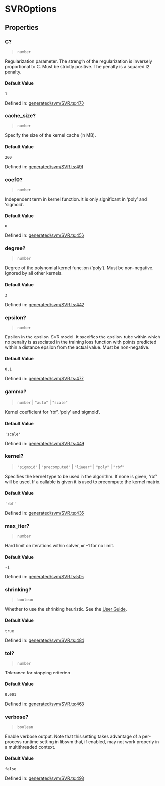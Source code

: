 # SVROptions

## Properties

### C?

> `number`

Regularization parameter. The strength of the regularization is inversely proportional to C. Must be strictly positive. The penalty is a squared l2 penalty.

#### Default Value

`1`

Defined in:  [generated/svm/SVR.ts:470](https://github.com/transitive-bullshit/scikit-learn-ts/blob/92ab806/packages/sklearn/src/generated/svm/SVR.ts#L470)

### cache\_size?

> `number`

Specify the size of the kernel cache (in MB).

#### Default Value

`200`

Defined in:  [generated/svm/SVR.ts:491](https://github.com/transitive-bullshit/scikit-learn-ts/blob/92ab806/packages/sklearn/src/generated/svm/SVR.ts#L491)

### coef0?

> `number`

Independent term in kernel function. It is only significant in ‘poly’ and ‘sigmoid’.

#### Default Value

`0`

Defined in:  [generated/svm/SVR.ts:456](https://github.com/transitive-bullshit/scikit-learn-ts/blob/92ab806/packages/sklearn/src/generated/svm/SVR.ts#L456)

### degree?

> `number`

Degree of the polynomial kernel function (‘poly’). Must be non-negative. Ignored by all other kernels.

#### Default Value

`3`

Defined in:  [generated/svm/SVR.ts:442](https://github.com/transitive-bullshit/scikit-learn-ts/blob/92ab806/packages/sklearn/src/generated/svm/SVR.ts#L442)

### epsilon?

> `number`

Epsilon in the epsilon-SVR model. It specifies the epsilon-tube within which no penalty is associated in the training loss function with points predicted within a distance epsilon from the actual value. Must be non-negative.

#### Default Value

`0.1`

Defined in:  [generated/svm/SVR.ts:477](https://github.com/transitive-bullshit/scikit-learn-ts/blob/92ab806/packages/sklearn/src/generated/svm/SVR.ts#L477)

### gamma?

> `number` \| `"auto"` \| `"scale"`

Kernel coefficient for ‘rbf’, ‘poly’ and ‘sigmoid’.

#### Default Value

`'scale'`

Defined in:  [generated/svm/SVR.ts:449](https://github.com/transitive-bullshit/scikit-learn-ts/blob/92ab806/packages/sklearn/src/generated/svm/SVR.ts#L449)

### kernel?

> `"sigmoid"` \| `"precomputed"` \| `"linear"` \| `"poly"` \| `"rbf"`

Specifies the kernel type to be used in the algorithm. If none is given, ‘rbf’ will be used. If a callable is given it is used to precompute the kernel matrix.

#### Default Value

`'rbf'`

Defined in:  [generated/svm/SVR.ts:435](https://github.com/transitive-bullshit/scikit-learn-ts/blob/92ab806/packages/sklearn/src/generated/svm/SVR.ts#L435)

### max\_iter?

> `number`

Hard limit on iterations within solver, or -1 for no limit.

#### Default Value

`-1`

Defined in:  [generated/svm/SVR.ts:505](https://github.com/transitive-bullshit/scikit-learn-ts/blob/92ab806/packages/sklearn/src/generated/svm/SVR.ts#L505)

### shrinking?

> `boolean`

Whether to use the shrinking heuristic. See the [User Guide](../svm.html#shrinking-svm).

#### Default Value

`true`

Defined in:  [generated/svm/SVR.ts:484](https://github.com/transitive-bullshit/scikit-learn-ts/blob/92ab806/packages/sklearn/src/generated/svm/SVR.ts#L484)

### tol?

> `number`

Tolerance for stopping criterion.

#### Default Value

`0.001`

Defined in:  [generated/svm/SVR.ts:463](https://github.com/transitive-bullshit/scikit-learn-ts/blob/92ab806/packages/sklearn/src/generated/svm/SVR.ts#L463)

### verbose?

> `boolean`

Enable verbose output. Note that this setting takes advantage of a per-process runtime setting in libsvm that, if enabled, may not work properly in a multithreaded context.

#### Default Value

`false`

Defined in:  [generated/svm/SVR.ts:498](https://github.com/transitive-bullshit/scikit-learn-ts/blob/92ab806/packages/sklearn/src/generated/svm/SVR.ts#L498)
